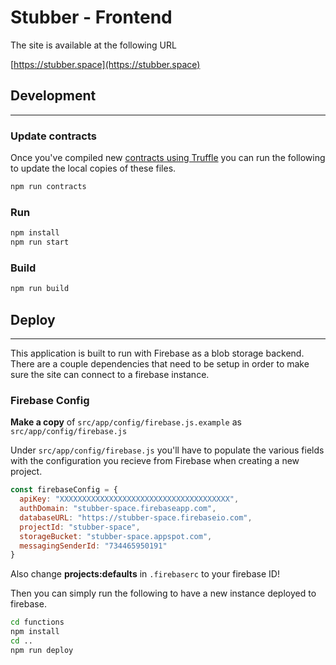 # Stubber - Frontend

The site is available at the following URL

[https://stubber.space](https://stubber.space)

## Development

---

### Update contracts

Once you've compiled new [contracts using Truffle](../contract/README.md) you can run the following to update the local copies of these files.

```bash
npm run contracts
```

### Run

```bash
npm install
npm run start
```

### Build

```bash
npm run build
```

## Deploy

---

This application is built to run with Firebase as a blob storage backend. There are a couple dependencies that need to be setup in order to make sure the site can connect to a firebase instance.

### Firebase Config

**Make a copy** of `src/app/config/firebase.js.example` as `src/app/config/firebase.js`

Under `src/app/config/firebase.js` you'll have to populate the various fields with the configuration you recieve from Firebase when creating a new project.

```javascript
const firebaseConfig = {
  apiKey: "XXXXXXXXXXXXXXXXXXXXXXXXXXXXXXXXXXXXXX",
  authDomain: "stubber-space.firebaseapp.com",
  databaseURL: "https://stubber-space.firebaseio.com",
  projectId: "stubber-space",
  storageBucket: "stubber-space.appspot.com",
  messagingSenderId: "734465950191"
}
```

Also change **projects:defaults** in `.firebaserc` to your firebase ID!

Then you can simply run the following to have a new instance deployed to firebase.

```bash
cd functions
npm install
cd ..
npm run deploy
```
